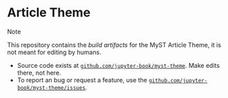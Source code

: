 # Article Theme

> [!NOTE]
> This repository contains the _build artifacts_ for the MyST Article Theme, it is not meant for editing by humans.
> - Source code exists at [`github.com/jupyter-book/myst-theme`](https://github.com/jupyter-book/myst-theme). Make edits there, not here.
> - To report an bug or request a feature, use the [`github.com/jupyter-book/myst-theme/issues`](https://github.com/executablebooks/myst-theme/issues).
